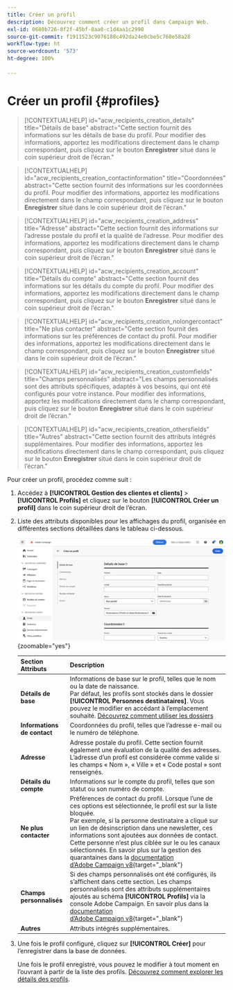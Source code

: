 ```yaml
---
title: Créer un profil
description: Découvrez comment créer un profil dans Campaign Web.
exl-id: 0680b726-8f2f-45bf-8aa0-c1d4aa1c2990
source-git-commit: f1911523c9076188c492da24e0cbe5c760e58a28
workflow-type: ht
source-wordcount: '573'
ht-degree: 100%

---
```


# Créer un profil {#profiles}

>[!CONTEXTUALHELP]
>id="acw_recipients_creation_details"
>title="Détails de base"
>abstract="Cette section fournit des informations sur les détails de base du profil. Pour modifier des informations, apportez les modifications directement dans le champ correspondant, puis cliquez sur le bouton **Enregistrer** situé dans le coin supérieur droit de l’écran."

>[!CONTEXTUALHELP]
>id="acw_recipients_creation_contactinformation"
>title="Coordonnées"
>abstract="Cette section fournit des informations sur les coordonnées du profil. Pour modifier des informations, apportez les modifications directement dans le champ correspondant, puis cliquez sur le bouton **Enregistrer** situé dans le coin supérieur droit de l’écran."

>[!CONTEXTUALHELP]
>id="acw_recipients_creation_address"
>title="Adresse"
>abstract="Cette section fournit des informations sur l’adresse postale du profil et la qualité de l’adresse. Pour modifier des informations, apportez les modifications directement dans le champ correspondant, puis cliquez sur le bouton **Enregistrer** situé dans le coin supérieur droit de l’écran."

>[!CONTEXTUALHELP]
>id="acw_recipients_creation_account"
>title="Détails du compte"
>abstract="Cette section fournit des informations sur les détails du compte du profil. Pour modifier des informations, apportez les modifications directement dans le champ correspondant, puis cliquez sur le bouton **Enregistrer** situé dans le coin supérieur droit de l’écran."

>[!CONTEXTUALHELP]
>id="acw_recipients_creation_nolongercontact"
>title="Ne plus contacter"
>abstract="Cette section fournit des informations sur les préférences de contact du profil. Pour modifier des informations, apportez les modifications directement dans le champ correspondant, puis cliquez sur le bouton **Enregistrer** situé dans le coin supérieur droit de l’écran."

>[!CONTEXTUALHELP]
>id="acw_recipients_creation_customfields"
>title="Champs personnalisés"
>abstract="Les champs personnalisés sont des attributs spécifiques, adaptés à vos besoins, qui ont été configurés pour votre instance. Pour modifier des informations, apportez les modifications directement dans le champ correspondant, puis cliquez sur le bouton **Enregistrer** situé dans le coin supérieur droit de l’écran."

>[!CONTEXTUALHELP]
>id="acw_recipients_creation_othersfields"
>title="Autres"
>abstract="Cette section fournit des attributs intégrés supplémentaires. Pour modifier des informations, apportez les modifications directement dans le champ correspondant, puis cliquez sur le bouton **Enregistrer** situé dans le coin supérieur droit de l’écran."

Pour créer un profil, procédez comme suit :

1. Accédez à **[!UICONTROL Gestion des clientes et clients]** > **[!UICONTROL Profils]** et cliquez sur le bouton **[!UICONTROL Créer un profil]** dans le coin supérieur droit de l’écran.

1. Liste des attributs disponibles pour les affichages du profil, organisée en différentes sections détaillées dans le tableau ci-dessous.

   ![Capture d’écran montrant la liste des attributs disponibles pour le profil, organisée en sections](assets/create-profile.png){zoomable="yes"}

   | Section Attributs | Description |
   |  ---  |  ---  |
   | **Détails de base** | Informations de base sur le profil, telles que le nom ou la date de naissance.<br/>Par défaut, les profils sont stockés dans le dossier **[!UICONTROL Personnes destinataires]**. Vous pouvez le modifier en accédant à l’emplacement souhaité. [Découvrez comment utiliser les dossiers](../get-started/permissions.md#folders) |
   | **Informations de contact** | Coordonnées du profil, telles que l’adresse e-mail ou le numéro de téléphone. |
   | **Adresse** | Adresse postale du profil. Cette section fournit également une évaluation de la qualité des adresses. L’adresse d’un profil est considérée comme valide si les champs « Nom », « Ville » et « Code postal » sont renseignés. |
   | **Détails du compte** | Informations sur le compte du profil, telles que son statut ou son numéro de compte. |
   | **Ne plus contacter** | Préférences de contact du profil. Lorsque l’une de ces options est sélectionnée, le profil est sur la liste bloquée.<br/>Par exemple, si la personne destinataire a cliqué sur un lien de désinscription dans une newsletter, ces informations sont ajoutées aux données de contact. Cette personne n’est plus ciblée sur le ou les canaux sélectionnés. En savoir plus sur la gestion des quarantaines dans la [documentation d’Adobe Campaign v8](https://experienceleague.adobe.com/docs/campaign/campaign-v8/send/failures/quarantines.html?lang=fr){target="_blank"} |
   | **Champs personnalisés** | Si des champs personnalisés ont été configurés, ils s’affichent dans cette section. Les champs personnalisés sont des attributs supplémentaires ajoutés au schéma **[!UICONTROL Profils]** via la console Adobe Campaign. En savoir plus dans la [documentation d’Adobe Campaign v8](https://experienceleague.adobe.com/docs/campaign/campaign-v8/developer/shemas-forms/extend-schema.html?lang=fr){target="_blank"} |
   | **Autres** | Attributs intégrés supplémentaires. |

1. Une fois le profil configuré, cliquez sur **[!UICONTROL Créer]** pour l’enregistrer dans la base de données.

   Une fois le profil enregistré, vous pouvez le modifier à tout moment en l’ouvrant à partir de la liste des profils. [Découvrez comment explorer les détails des profils](profile-view.md).